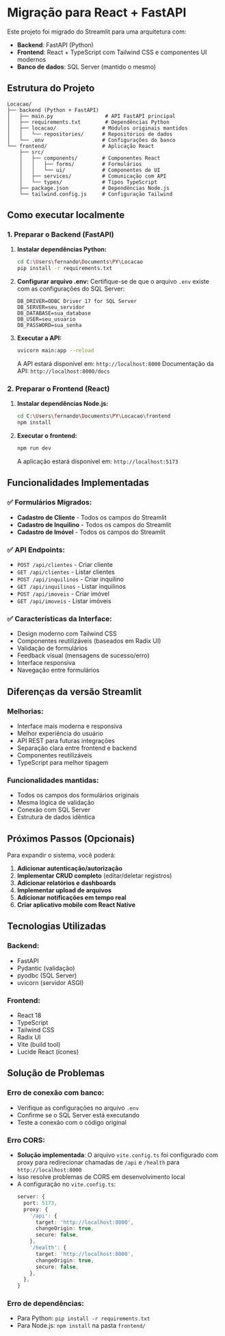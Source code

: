 # Migração para React + FastAPI

Este projeto foi migrado do Streamlit para uma arquitetura com:
- **Backend**: FastAPI (Python)
- **Frontend**: React + TypeScript com Tailwind CSS e componentes UI modernos
- **Banco de dados**: SQL Server (mantido o mesmo)

## Estrutura do Projeto

```
Locacao/
├── backend (Python + FastAPI)
│   ├── main.py                 # API FastAPI principal
│   ├── requirements.txt        # Dependências Python
│   ├── locacao/               # Módulos originais mantidos
│   │   └── repositories/      # Repositórios de dados
│   └── .env                   # Configurações do banco
└── frontend/                  # Aplicação React
    ├── src/
    │   ├── components/        # Componentes React
    │   │   ├── forms/         # Formulários
    │   │   └── ui/            # Componentes de UI
    │   ├── services/          # Comunicação com API
    │   └── types/             # Tipos TypeScript
    ├── package.json           # Dependências Node.js
    └── tailwind.config.js     # Configuração Tailwind
```

## Como executar localmente

### 1. Preparar o Backend (FastAPI)

1. **Instalar dependências Python:**
   ```bash
   cd C:\Users\fernando\Documents\PY\Locacao
   pip install -r requirements.txt
   ```

2. **Configurar arquivo .env:**
   Certifique-se de que o arquivo `.env` existe com as configurações do SQL Server:
   ```env
   DB_DRIVER=ODBC Driver 17 for SQL Server
   DB_SERVER=seu_servidor
   DB_DATABASE=sua_database
   DB_USER=seu_usuario
   DB_PASSWORD=sua_senha
   ```

3. **Executar a API:**
   ```bash
   uvicorn main:app --reload
   ```
   A API estará disponível em: `http://localhost:8000`
   Documentação da API: `http://localhost:8000/docs`

### 2. Preparar o Frontend (React)

1. **Instalar dependências Node.js:**
   ```bash
   cd C:\Users\fernando\Documents\PY\Locacao\frontend
   npm install
   ```

2. **Executar o frontend:**
   ```bash
   npm run dev
   ```
   A aplicação estará disponível em: `http://localhost:5173`

## Funcionalidades Implementadas

### ✅ Formulários Migrados:
- **Cadastro de Cliente** - Todos os campos do Streamlit
- **Cadastro de Inquilino** - Todos os campos do Streamlit  
- **Cadastro de Imóvel** - Todos os campos do Streamlit

### ✅ API Endpoints:
- `POST /api/clientes` - Criar cliente
- `GET /api/clientes` - Listar clientes
- `POST /api/inquilinos` - Criar inquilino
- `GET /api/inquilinos` - Listar inquilinos
- `POST /api/imoveis` - Criar imóvel
- `GET /api/imoveis` - Listar imóveis

### ✅ Características da Interface:
- Design moderno com Tailwind CSS
- Componentes reutilizáveis (baseados em Radix UI)
- Validação de formulários
- Feedback visual (mensagens de sucesso/erro)
- Interface responsiva
- Navegação entre formulários

## Diferenças da versão Streamlit

### Melhorias:
- Interface mais moderna e responsiva
- Melhor experiência do usuário
- API REST para futuras integrações
- Separação clara entre frontend e backend
- Componentes reutilizáveis
- TypeScript para melhor tipagem

### Funcionalidades mantidas:
- Todos os campos dos formulários originais
- Mesma lógica de validação
- Conexão com SQL Server
- Estrutura de dados idêntica

## Próximos Passos (Opcionais)

Para expandir o sistema, você poderá:

1. **Adicionar autenticação/autorização**
2. **Implementar CRUD completo** (editar/deletar registros)
3. **Adicionar relatórios e dashboards**
4. **Implementar upload de arquivos**
5. **Adicionar notificações em tempo real**
6. **Criar aplicativo mobile com React Native**

## Tecnologias Utilizadas

### Backend:
- FastAPI
- Pydantic (validação)
- pyodbc (SQL Server)
- uvicorn (servidor ASGI)

### Frontend:
- React 18
- TypeScript
- Tailwind CSS
- Radix UI
- Vite (build tool)
- Lucide React (ícones)

## Solução de Problemas

### Erro de conexão com banco:
- Verifique as configurações no arquivo `.env`
- Confirme se o SQL Server está executando
- Teste a conexão com o código original

### Erro CORS:
- **Solução implementada**: O arquivo `vite.config.ts` foi configurado com proxy para redirecionar chamadas de `/api` e `/health` para `http://localhost:8000`
- Isso resolve problemas de CORS em desenvolvimento local
- A configuração no `vite.config.ts`:
  ```ts
  server: {
    port: 5173,
    proxy: {
      '/api': {
        target: 'http://localhost:8000',
        changeOrigin: true,
        secure: false,
      },
      '/health': {
        target: 'http://localhost:8000',
        changeOrigin: true,
        secure: false,
      },
    },
  }
  ```

### Erro de dependências:
- Para Python: `pip install -r requirements.txt`
- Para Node.js: `npm install` na pasta `frontend/`